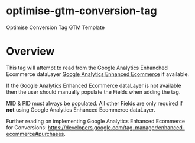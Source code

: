 # optimise-gtm-conversion-tag
Optimise Conversion Tag GTM Template

# Overview
This tag will attempt to read from the Google Analytics Enhanched Ecommerce dataLayer [Google Analytics Enhanced Ecommerce](https://developers.google.com/tag-manager/enhanced-ecommerce) if available. 

If the Google Analytics Enhanced Ecommerce dataLayer is not available then the user should manually populate the Fields when adding the tag.

MID & PID must always be populated. All other Fields are only required if **not** using Google Analytics Enhanced Ecommerce dataLayer.

Further reading on implementing Google Analytics Enhanced Ecommerce for Conversions: https://developers.google.com/tag-manager/enhanced-ecommerce#purchases.